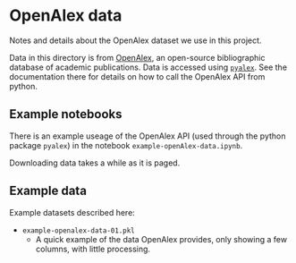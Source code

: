 # OpenAlex data

Notes and details about the OpenAlex dataset we use in this project.

Data in this directory is from [OpenAlex](https://openalex.org), an open-source bibliographic database of academic publications. Data is accessed using [`pyalex`](https://github.com/J535D165/pyalex). See the documentation there for details on how to call the OpenAlex API from python.

## Example notebooks

There is an example useage of the OpenAlex API (used through the python package `pyalex`) in the notebook `example-openAlex-data.ipynb`. 

Downloading data takes a while as it is paged.

## Example data

Example datasets described here:
 - `example-openalex-data-01.pkl`
   - A quick example of the data OpenAlex provides, only showing a few columns, with little processing.
